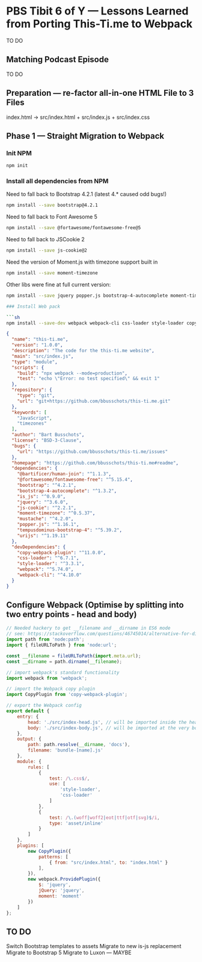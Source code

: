 # PBS Tibit 6 of Y — Lessons Learned from Porting This-Ti.me to Webpack

TO DO

## Matching Podcast Episode

TO DO

## Preparation — re-factor all-in-one HTML File to 3 Files

index.html → src/index.html + src/index.js + src/index.css

## Phase 1 — Straight Migration to Webpack

### Init NPM
```sh
npm init
```

### Install all dependencies from NPM

Need to fall back to Bootstrap 4.2.1 (latest 4.* caused odd bugs!)

```sh
npm install --save bootstrap@4.2.1
```

Need to fall back to Font Awesome 5

```sh
npm install --save @fortawesome/fontawesome-free@5
```

Need to fall back to JSCookie 2

```sh
npm install --save js-cookie@2
```

Need the version of Moment.js with timezone support built in

```sh
npm install --save moment-timezone
```

Other libs were fine at full current version:

```sh
npm install --save jquery popper.js bootstrap-4-autocomplete moment-timezone tempusdominus-bootstrap-4 urijs mustache is_js @bartificer/human-join

### Install Web pack

```sh
npm install --save-dev webpack webpack-cli css-loader style-loader copy-webpack-plugin
```

```json
{
  "name": "this-ti.me",
  "version": "1.0.0",
  "description": "The code for the this-ti.me website",
  "main": "src/index.js",
  "type": "module",
  "scripts": {
    "build": "npx webpack --mode=production",
    "test": "echo \"Error: no test specified\" && exit 1"
  },
  "repository": {
    "type": "git",
    "url": "git+https://github.com/bbusschots/this-ti.me.git"
  },
  "keywords": [
    "JavaScript",
    "timezones"
  ],
  "author": "Bart Busschots",
  "license": "BSD-3-Clause",
  "bugs": {
    "url": "https://github.com/bbusschots/this-ti.me/issues"
  },
  "homepage": "https://github.com/bbusschots/this-ti.me#readme",
  "dependencies": {
    "@bartificer/human-join": "^1.1.3",
    "@fortawesome/fontawesome-free": "^5.15.4",
    "bootstrap": "^4.2.1",
    "bootstrap-4-autocomplete": "^1.3.2",
    "is_js": "^0.9.0",
    "jquery": "^3.6.0",
    "js-cookie": "^2.2.1",
    "moment-timezone": "^0.5.37",
    "mustache": "^4.2.0",
    "popper.js": "^1.16.1",
    "tempusdominus-bootstrap-4": "^5.39.2",
    "urijs": "^1.19.11"
  },
  "devDependencies": {
    "copy-webpack-plugin": "^11.0.0",
    "css-loader": "^6.7.1",
    "style-loader": "^3.3.1",
    "webpack": "^5.74.0",
    "webpack-cli": "^4.10.0"
  }
}
```

## Configure Webpack (Optimise by splitting into two entry points - head and body)

```js
// Needed hackery to get __filename and __dirname in ES6 mode
// see: https://stackoverflow.com/questions/46745014/alternative-for-dirname-in-node-js-when-using-es6-modules
import path from 'node:path';
import { fileURLToPath } from 'node:url';

const __filename = fileURLToPath(import.meta.url);
const __dirname = path.dirname(__filename);

// import webpack's standard functionality
import webpack from 'webpack';

// import the Webpack copy plugin
import CopyPlugin from 'copy-webpack-plugin';

// export the Webpack config
export default {
    entry: {
        head: './src/index-head.js', // will be imported inside the header — CSS only
        body: './src/index-body.js', // will be imported at the very bottom of the body — JavaScript only
    },
    output: {
        path: path.resolve(__dirname, 'docs'),
        filename: 'bundle-[name].js'
    },
    module: {
        rules: [
            {
                test: /\.css$/,
                use: [
                    'style-loader',
                    'css-loader'
                ]
            },
            {
                test: /\.(woff|woff2|eot|ttf|otf|svg)$/i,
                type: 'asset/inline'
            }
        ]
    },
    plugins: [
        new CopyPlugin({
            patterns: [
                { from: "src/index.html", to: "index.html" }
            ],
        }),
        new webpack.ProvidePlugin({
            $: 'jquery',
            jQuery: 'jquery',
            moment: 'moment'
        })
    ]
};
```

## TO DO

Switch Bootstrap templates to assets
Migrate to new is-js replacement
Migrate to Bootstrap 5
Migrate to Luxon — MAYBE

